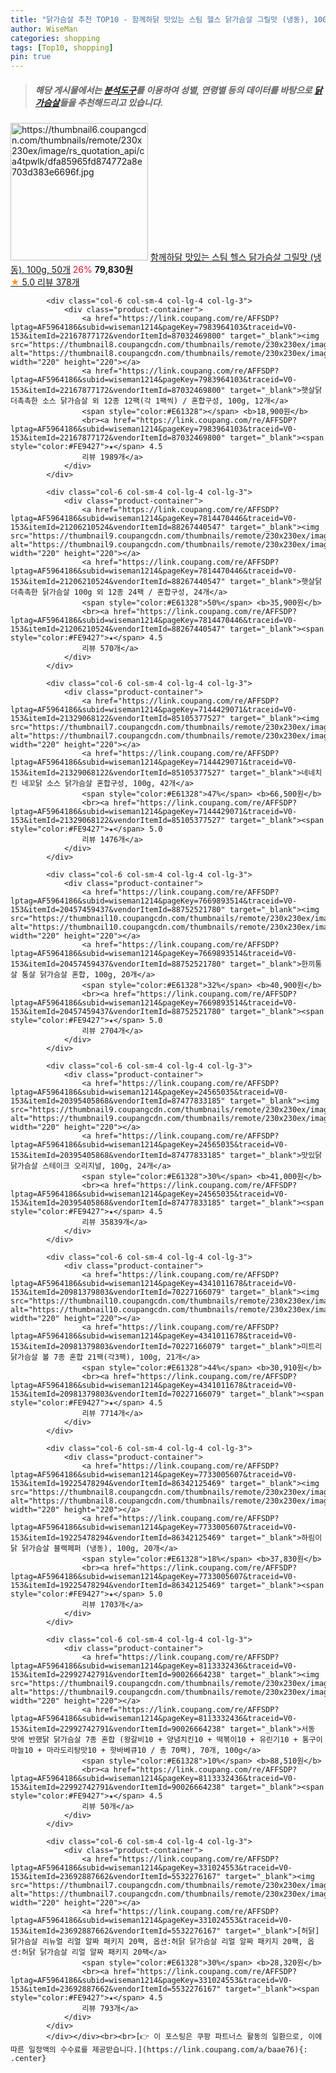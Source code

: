 ```yaml
---
title: "닭가슴살 추천 TOP10 - 함께하닭 맛있는 스팀 헬스 닭가슴살 그릴맛 (냉동), 100g, 50개"
author: WiseMan
categories: shopping
tags: [Top10, shopping]
pin: true
---
```


> ##### 해당 게시물에서는 [**분석도구**](https://itemscout.io/)를 이용하여 **성별**, **연령별** 등의 데이터를 바탕으로 [**닭가슴살**](https://link.coupang.com/a/baae76)들을 추천해드리고 있습니다.
<div class="container"><div class="row">
            <div class="col-6 col-sm-4 col-lg-4 col-lg-3">
                <div class="product-container">
                    <a href="https://link.coupang.com/re/AFFSDP?lptag=AF5964186&subid=wiseman1214&pageKey=7715941873&traceid=V0-153&itemId=21759989243&vendorItemId=88808967485" target="_blank"><img src="https://thumbnail6.coupangcdn.com/thumbnails/remote/230x230ex/image/rs_quotation_api/ca4tpwlk/dfa85965fd874772a8e703d383e6696f.jpg" alt="https://thumbnail6.coupangcdn.com/thumbnails/remote/230x230ex/image/rs_quotation_api/ca4tpwlk/dfa85965fd874772a8e703d383e6696f.jpg" width="220" height="220"></a>
                    <a href="https://link.coupang.com/re/AFFSDP?lptag=AF5964186&subid=wiseman1214&pageKey=7715941873&traceid=V0-153&itemId=21759989243&vendorItemId=88808967485" target="_blank">함께하닭 맛있는 스팀 헬스 닭가슴살 그릴맛 (냉동), 100g, 50개</a>
                    <span style="color:#E61328">26%</span> <b>79,830원</b>
                    <br><a href="https://link.coupang.com/re/AFFSDP?lptag=AF5964186&subid=wiseman1214&pageKey=7715941873&traceid=V0-153&itemId=21759989243&vendorItemId=88808967485" target="_blank"><span style="color:#FE9427">★</span> 5.0
                    리뷰 378개</a>
                </div>
            </div>
            
            <div class="col-6 col-sm-4 col-lg-4 col-lg-3">
                <div class="product-container">
                    <a href="https://link.coupang.com/re/AFFSDP?lptag=AF5964186&subid=wiseman1214&pageKey=7983964103&traceid=V0-153&itemId=22167877172&vendorItemId=87032469800" target="_blank"><img src="https://thumbnail8.coupangcdn.com/thumbnails/remote/230x230ex/image/vendor_inventory/729e/74975e0dee76ab857a1fb5152afed15498b9a9172849ef6dd2f7445d6eb2.jpg" alt="https://thumbnail8.coupangcdn.com/thumbnails/remote/230x230ex/image/vendor_inventory/729e/74975e0dee76ab857a1fb5152afed15498b9a9172849ef6dd2f7445d6eb2.jpg" width="220" height="220"></a>
                    <a href="https://link.coupang.com/re/AFFSDP?lptag=AF5964186&subid=wiseman1214&pageKey=7983964103&traceid=V0-153&itemId=22167877172&vendorItemId=87032469800" target="_blank">햇살닭 더촉촉한 소스 닭가슴살 외 12종 12팩(각 1팩씩) / 혼합구성, 100g, 12개</a>
                    <span style="color:#E61328"></span> <b>18,900원</b>
                    <br><a href="https://link.coupang.com/re/AFFSDP?lptag=AF5964186&subid=wiseman1214&pageKey=7983964103&traceid=V0-153&itemId=22167877172&vendorItemId=87032469800" target="_blank"><span style="color:#FE9427">★</span> 4.5
                    리뷰 1989개</a>
                </div>
            </div>
            
            <div class="col-6 col-sm-4 col-lg-4 col-lg-3">
                <div class="product-container">
                    <a href="https://link.coupang.com/re/AFFSDP?lptag=AF5964186&subid=wiseman1214&pageKey=7814470446&traceid=V0-153&itemId=21206210524&vendorItemId=88267440547" target="_blank"><img src="https://thumbnail9.coupangcdn.com/thumbnails/remote/230x230ex/image/vendor_inventory/dfe9/f7ebc695e8cb12bd6a482c91d4d8d818fedfb2dadc7666c95763b96320b5.jpg" alt="https://thumbnail9.coupangcdn.com/thumbnails/remote/230x230ex/image/vendor_inventory/dfe9/f7ebc695e8cb12bd6a482c91d4d8d818fedfb2dadc7666c95763b96320b5.jpg" width="220" height="220"></a>
                    <a href="https://link.coupang.com/re/AFFSDP?lptag=AF5964186&subid=wiseman1214&pageKey=7814470446&traceid=V0-153&itemId=21206210524&vendorItemId=88267440547" target="_blank">햇살닭 더촉촉한 닭가슴살 100g 외 12종 24팩 / 혼합구성, 24개</a>
                    <span style="color:#E61328">50%</span> <b>35,900원</b>
                    <br><a href="https://link.coupang.com/re/AFFSDP?lptag=AF5964186&subid=wiseman1214&pageKey=7814470446&traceid=V0-153&itemId=21206210524&vendorItemId=88267440547" target="_blank"><span style="color:#FE9427">★</span> 4.5
                    리뷰 570개</a>
                </div>
            </div>
            
            <div class="col-6 col-sm-4 col-lg-4 col-lg-3">
                <div class="product-container">
                    <a href="https://link.coupang.com/re/AFFSDP?lptag=AF5964186&subid=wiseman1214&pageKey=7144429071&traceid=V0-153&itemId=21329068122&vendorItemId=85105377527" target="_blank"><img src="https://thumbnail7.coupangcdn.com/thumbnails/remote/230x230ex/image/vendor_inventory/63a1/7a90ab8010642f09371986d5b0bae743b42e7e78608020cb8e84ffa1d255.jpg" alt="https://thumbnail7.coupangcdn.com/thumbnails/remote/230x230ex/image/vendor_inventory/63a1/7a90ab8010642f09371986d5b0bae743b42e7e78608020cb8e84ffa1d255.jpg" width="220" height="220"></a>
                    <a href="https://link.coupang.com/re/AFFSDP?lptag=AF5964186&subid=wiseman1214&pageKey=7144429071&traceid=V0-153&itemId=21329068122&vendorItemId=85105377527" target="_blank">네네치킨 네꼬닭 소스 닭가슴살 혼합구성, 100g, 42개</a>
                    <span style="color:#E61328">47%</span> <b>66,500원</b>
                    <br><a href="https://link.coupang.com/re/AFFSDP?lptag=AF5964186&subid=wiseman1214&pageKey=7144429071&traceid=V0-153&itemId=21329068122&vendorItemId=85105377527" target="_blank"><span style="color:#FE9427">★</span> 5.0
                    리뷰 1476개</a>
                </div>
            </div>
            
            <div class="col-6 col-sm-4 col-lg-4 col-lg-3">
                <div class="product-container">
                    <a href="https://link.coupang.com/re/AFFSDP?lptag=AF5964186&subid=wiseman1214&pageKey=7669893514&traceid=V0-153&itemId=20457459437&vendorItemId=88752521780" target="_blank"><img src="https://thumbnail10.coupangcdn.com/thumbnails/remote/230x230ex/image/0820_amir_esrgan_inf80k_batch_0_max3k/c885/d0a03f84455bf6c3c23e0166e50e4da8bc6627a74274caebea189ed1b687.jpg" alt="https://thumbnail10.coupangcdn.com/thumbnails/remote/230x230ex/image/0820_amir_esrgan_inf80k_batch_0_max3k/c885/d0a03f84455bf6c3c23e0166e50e4da8bc6627a74274caebea189ed1b687.jpg" width="220" height="220"></a>
                    <a href="https://link.coupang.com/re/AFFSDP?lptag=AF5964186&subid=wiseman1214&pageKey=7669893514&traceid=V0-153&itemId=20457459437&vendorItemId=88752521780" target="_blank">한끼통살 통살 닭가슴살 혼합, 100g, 20개</a>
                    <span style="color:#E61328">32%</span> <b>40,900원</b>
                    <br><a href="https://link.coupang.com/re/AFFSDP?lptag=AF5964186&subid=wiseman1214&pageKey=7669893514&traceid=V0-153&itemId=20457459437&vendorItemId=88752521780" target="_blank"><span style="color:#FE9427">★</span> 5.0
                    리뷰 2704개</a>
                </div>
            </div>
            
            <div class="col-6 col-sm-4 col-lg-4 col-lg-3">
                <div class="product-container">
                    <a href="https://link.coupang.com/re/AFFSDP?lptag=AF5964186&subid=wiseman1214&pageKey=24565035&traceid=V0-153&itemId=20395405868&vendorItemId=87477833185" target="_blank"><img src="https://thumbnail9.coupangcdn.com/thumbnails/remote/230x230ex/image/0820_amir_esrgan_inf80k_batch_2_max3k/2206/313be947c83f46a88c943d14f98909b49f23e6f31d72b456e919148183c3.jpg" alt="https://thumbnail9.coupangcdn.com/thumbnails/remote/230x230ex/image/0820_amir_esrgan_inf80k_batch_2_max3k/2206/313be947c83f46a88c943d14f98909b49f23e6f31d72b456e919148183c3.jpg" width="220" height="220"></a>
                    <a href="https://link.coupang.com/re/AFFSDP?lptag=AF5964186&subid=wiseman1214&pageKey=24565035&traceid=V0-153&itemId=20395405868&vendorItemId=87477833185" target="_blank">맛있닭 닭가슴살 스테이크 오리지널, 100g, 24개</a>
                    <span style="color:#E61328">30%</span> <b>41,000원</b>
                    <br><a href="https://link.coupang.com/re/AFFSDP?lptag=AF5964186&subid=wiseman1214&pageKey=24565035&traceid=V0-153&itemId=20395405868&vendorItemId=87477833185" target="_blank"><span style="color:#FE9427">★</span> 4.5
                    리뷰 35839개</a>
                </div>
            </div>
            
            <div class="col-6 col-sm-4 col-lg-4 col-lg-3">
                <div class="product-container">
                    <a href="https://link.coupang.com/re/AFFSDP?lptag=AF5964186&subid=wiseman1214&pageKey=4341011678&traceid=V0-153&itemId=20981379803&vendorItemId=70227166079" target="_blank"><img src="https://thumbnail10.coupangcdn.com/thumbnails/remote/230x230ex/image/vendor_inventory/c4e2/bc76bf22c7a06d21957e6cf98d597aa36d1b3ab43c7836cda9cbb4adddbb.jpg" alt="https://thumbnail10.coupangcdn.com/thumbnails/remote/230x230ex/image/vendor_inventory/c4e2/bc76bf22c7a06d21957e6cf98d597aa36d1b3ab43c7836cda9cbb4adddbb.jpg" width="220" height="220"></a>
                    <a href="https://link.coupang.com/re/AFFSDP?lptag=AF5964186&subid=wiseman1214&pageKey=4341011678&traceid=V0-153&itemId=20981379803&vendorItemId=70227166079" target="_blank">미트리 닭가슴살 볼 7종 혼합 21팩(각3팩), 100g, 21개</a>
                    <span style="color:#E61328">44%</span> <b>30,910원</b>
                    <br><a href="https://link.coupang.com/re/AFFSDP?lptag=AF5964186&subid=wiseman1214&pageKey=4341011678&traceid=V0-153&itemId=20981379803&vendorItemId=70227166079" target="_blank"><span style="color:#FE9427">★</span> 4.5
                    리뷰 7714개</a>
                </div>
            </div>
            
            <div class="col-6 col-sm-4 col-lg-4 col-lg-3">
                <div class="product-container">
                    <a href="https://link.coupang.com/re/AFFSDP?lptag=AF5964186&subid=wiseman1214&pageKey=7733005607&traceid=V0-153&itemId=19225478294&vendorItemId=86342125469" target="_blank"><img src="https://thumbnail8.coupangcdn.com/thumbnails/remote/230x230ex/image/0820_amir_esrgan_inf80k_batch_0_max3k/7196/a4a5e6a7b057e6691438cbbaa21552d82f82f291ec873b867b965ad5f3bc.jpg" alt="https://thumbnail8.coupangcdn.com/thumbnails/remote/230x230ex/image/0820_amir_esrgan_inf80k_batch_0_max3k/7196/a4a5e6a7b057e6691438cbbaa21552d82f82f291ec873b867b965ad5f3bc.jpg" width="220" height="220"></a>
                    <a href="https://link.coupang.com/re/AFFSDP?lptag=AF5964186&subid=wiseman1214&pageKey=7733005607&traceid=V0-153&itemId=19225478294&vendorItemId=86342125469" target="_blank">하림이닭 닭가슴살 블랙페퍼 (냉동), 100g, 20개</a>
                    <span style="color:#E61328">18%</span> <b>37,830원</b>
                    <br><a href="https://link.coupang.com/re/AFFSDP?lptag=AF5964186&subid=wiseman1214&pageKey=7733005607&traceid=V0-153&itemId=19225478294&vendorItemId=86342125469" target="_blank"><span style="color:#FE9427">★</span> 5.0
                    리뷰 1703개</a>
                </div>
            </div>
            
            <div class="col-6 col-sm-4 col-lg-4 col-lg-3">
                <div class="product-container">
                    <a href="https://link.coupang.com/re/AFFSDP?lptag=AF5964186&subid=wiseman1214&pageKey=8113332436&traceid=V0-153&itemId=22992742791&vendorItemId=90026664238" target="_blank"><img src="https://thumbnail9.coupangcdn.com/thumbnails/remote/230x230ex/image/vendor_inventory/90ab/2bae53f57466e70d7f8de1d5a13a12f8e2a0627a37138982b47d8b813774.jpg" alt="https://thumbnail9.coupangcdn.com/thumbnails/remote/230x230ex/image/vendor_inventory/90ab/2bae53f57466e70d7f8de1d5a13a12f8e2a0627a37138982b47d8b813774.jpg" width="220" height="220"></a>
                    <a href="https://link.coupang.com/re/AFFSDP?lptag=AF5964186&subid=wiseman1214&pageKey=8113332436&traceid=V0-153&itemId=22992742791&vendorItemId=90026664238" target="_blank">서동 맛에 반했닭 닭가슴살 7종 혼합 (왕갈비10 + 양념치킨10 + 떡볶이10 + 유린기10 + 통구이마늘10 + 마라도리탕맛10 + 핫바베큐10 / 총 70팩), 70개, 100g</a>
                    <span style="color:#E61328">10%</span> <b>88,510원</b>
                    <br><a href="https://link.coupang.com/re/AFFSDP?lptag=AF5964186&subid=wiseman1214&pageKey=8113332436&traceid=V0-153&itemId=22992742791&vendorItemId=90026664238" target="_blank"><span style="color:#FE9427">★</span> 4.5
                    리뷰 50개</a>
                </div>
            </div>
            
            <div class="col-6 col-sm-4 col-lg-4 col-lg-3">
                <div class="product-container">
                    <a href="https://link.coupang.com/re/AFFSDP?lptag=AF5964186&subid=wiseman1214&pageKey=331024553&traceid=V0-153&itemId=23692887662&vendorItemId=5532276167" target="_blank"><img src="https://thumbnail7.coupangcdn.com/thumbnails/remote/230x230ex/image/vendor_inventory/1081/285bea479dfda719c9b708b59d5a274d12bc2bd5d9b2f7a62ad373aebce6.jpg" alt="https://thumbnail7.coupangcdn.com/thumbnails/remote/230x230ex/image/vendor_inventory/1081/285bea479dfda719c9b708b59d5a274d12bc2bd5d9b2f7a62ad373aebce6.jpg" width="220" height="220"></a>
                    <a href="https://link.coupang.com/re/AFFSDP?lptag=AF5964186&subid=wiseman1214&pageKey=331024553&traceid=V0-153&itemId=23692887662&vendorItemId=5532276167" target="_blank">[허닭] 닭가슴살 리뉴얼 리얼 알짜 패키지 20팩, 옵션:허닭 닭가슴살 리얼 알짜 패키지 20팩, 옵션:허닭 닭가슴살 리얼 알짜 패키지 20팩</a>
                    <span style="color:#E61328">30%</span> <b>28,320원</b>
                    <br><a href="https://link.coupang.com/re/AFFSDP?lptag=AF5964186&subid=wiseman1214&pageKey=331024553&traceid=V0-153&itemId=23692887662&vendorItemId=5532276167" target="_blank"><span style="color:#FE9427">★</span> 4.5
                    리뷰 793개</a>
                </div>
            </div>
            </div></div><br><br>[👉 이 포스팅은 쿠팡 파트너스 활동의 일환으로, 이에 따른 일정액의 수수료를 제공받습니다.](https://link.coupang.com/a/baae76){: .center}